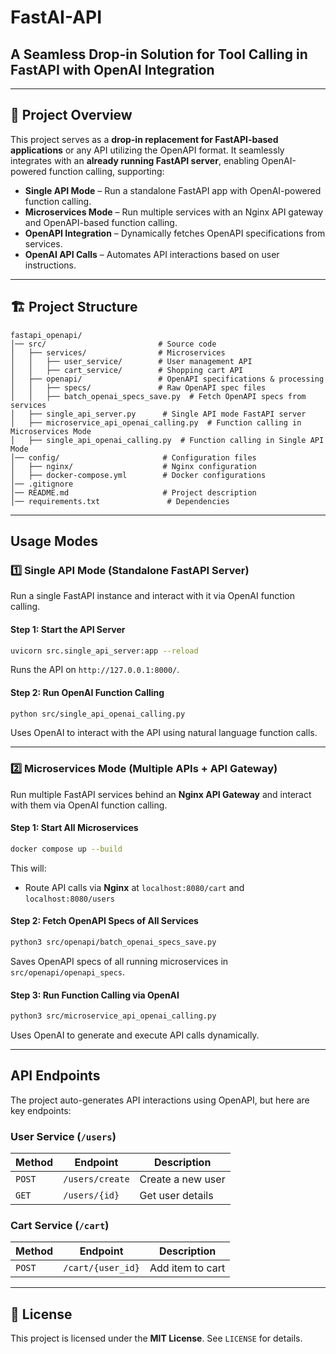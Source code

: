 # FastAI-API 
## A Seamless Drop-in Solution for Tool Calling in FastAPI with OpenAI Integration
---

## 📌 **Project Overview**
This project serves as a **drop-in replacement for FastAPI-based applications** or any API utilizing the OpenAPI format. It seamlessly integrates with an **already running FastAPI server**, enabling OpenAI-powered function calling, supporting:
- **Single API Mode** – Run a standalone FastAPI app with OpenAI-powered function calling.
- **Microservices Mode** – Run multiple services with an Nginx API gateway and OpenAPI-based function calling.
- **OpenAPI Integration** – Dynamically fetches OpenAPI specifications from services.
- **OpenAI API Calls** – Automates API interactions based on user instructions.

---

## 🏗 **Project Structure**
```plaintext
fastapi_openapi/
│── src/                         # Source code
│   ├── services/                # Microservices
│   │   ├── user_service/        # User management API
│   │   ├── cart_service/        # Shopping cart API
│   ├── openapi/                 # OpenAPI specifications & processing
│   │   ├── specs/               # Raw OpenAPI spec files
│   │   ├── batch_openai_specs_save.py  # Fetch OpenAPI specs from services
│   ├── single_api_server.py      # Single API mode FastAPI server
│   ├── microservice_api_openai_calling.py  # Function calling in Microservices Mode
│   ├── single_api_openai_calling.py  # Function calling in Single API Mode
│── config/                       # Configuration files
│   ├── nginx/                    # Nginx configuration
│   ├── docker-compose.yml        # Docker configurations
│── .gitignore
│── README.md                     # Project description
│── requirements.txt               # Dependencies
```

---

## Usage Modes

### 1️⃣ Single API Mode (Standalone FastAPI Server)
Run a single FastAPI instance and interact with it via OpenAI function calling.

#### Step 1: Start the API Server
```sh
uvicorn src.single_api_server:app --reload
```
Runs the API on `http://127.0.0.1:8000/`.

#### Step 2: Run OpenAI Function Calling
```sh
python src/single_api_openai_calling.py
```
Uses OpenAI to interact with the API using natural language function calls.

---

### 2️⃣ Microservices Mode (Multiple APIs + API Gateway)
Run multiple FastAPI services behind an **Nginx API Gateway** and interact with them via OpenAI function calling.

#### Step 1: Start All Microservices
```sh
docker compose up --build
```
This will:
- Route API calls via **Nginx** at `localhost:8080/cart` and `localhost:8080/users`

#### Step 2: Fetch OpenAPI Specs of All Services
```sh
python3 src/openapi/batch_openai_specs_save.py
```
Saves OpenAPI specs of all running microservices in `src/openapi/openapi_specs`.

#### Step 3: Run Function Calling via OpenAI
```sh
python3 src/microservice_api_openai_calling.py
```
Uses OpenAI to generate and execute API calls dynamically.

---

## API Endpoints
The project auto-generates API interactions using OpenAPI, but here are key endpoints:

### User Service (`/users`)
| Method | Endpoint        | Description       |
|--------|---------------|-------------------|
| `POST` | `/users/create` | Create a new user |
| `GET`  | `/users/{id}`   | Get user details  |

### Cart Service (`/cart`)
| Method | Endpoint        | Description       |
|--------|---------------|-------------------|
| `POST` | `/cart/{user_id}`     | Add item to cart |

---

## 📄 **License**
This project is licensed under the **MIT License**. See `LICENSE` for details.
